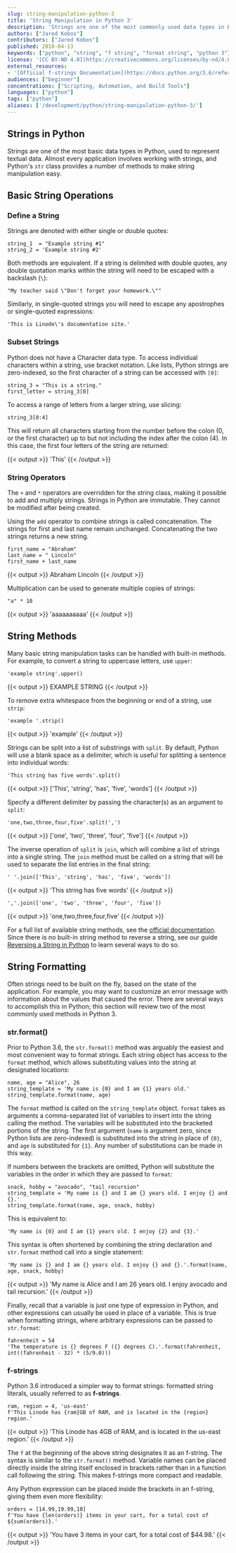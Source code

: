 ```yaml
---
slug: string-manipulation-python-3
title: 'String Manipulation in Python 3'
description: 'Strings are one of the most commonly used data types in Python. This guide will show how to create, manipulate, and format strings using Python 3.'
authors: ["Jared Kobos"]
contributors: ["Jared Kobos"]
published: 2018-04-13
keywords: ["python", "string", "f string", "format string", "python 3"]
license: '[CC BY-ND 4.0](https://creativecommons.org/licenses/by-nd/4.0)'
external_resources:
- '[Official f-strings Documentation](https://docs.python.org/3.6/reference/lexical_analysis.html#f-strings)'
audiences: ["beginner"]
concentrations: ["Scripting, Automation, and Build Tools"]
languages: ["python"]
tags: ["python"]
aliases: ['/development/python/string-manipulation-python-3/']
---
```


## Strings in Python

Strings are one of the most basic data types in Python, used to represent textual data. Almost every application involves working with strings, and Python's `str` class provides a number of methods to make string manipulation easy.

## Basic String Operations

### Define a String

Strings are denoted with either single or double quotes:

    string_1  = "Example string #1"
    string_2 = 'Example string #2'

Both methods are equivalent. If a string is delimited with double quotes, any double quotation marks within the string will need to be escaped with a backslash (`\`):

    "My teacher said \"Don't forget your homework.\""

Similarly, in single-quoted strings you will need to escape any apostrophes or single-quoted expressions:

    'This is Linode\'s documentation site.'

### Subset Strings

Python does not have a Character data type. To access individual characters within a string, use bracket notation. Like lists, Python strings are zero-indexed, so the first character of a string can be accessed with `[0]`:

    string_3 = "This is a string."
    first_letter = string_3[0]

To access a range of letters from a larger string, use slicing:

    string_3[0:4]

This will return all characters starting from the number before the colon (0, or the first character) up to but not including the index after the colon (4). In this case, the first four letters of the string are returned:

  {{< output >}}
'This'
{{< /output >}}

### String Operators

The `+` and `*` operators are overridden for the string class, making it possible to add and multiply strings. Strings in Python are immutable. They cannot be modified after being created.

Using the `add` operator to combine strings is called concatenation. The strings for first and last name remain unchanged. Concatenating the two strings returns a new string.

    first_name = "Abraham"
    last_name = " Lincoln"
    first_name + last_name

  {{< output >}}
Abraham Lincoln
{{< /output >}}

Multiplication can be used to generate multiple copies of strings:

    "a" * 10

  {{< output >}}
'aaaaaaaaaa'
{{< /output >}}

## String Methods

Many basic string manipulation tasks can be handled with built-in methods. For example, to convert a string to uppercase letters, use `upper`:

    'example string'.upper()

  {{< output >}}
EXAMPLE STRING
{{< /output >}}

To remove extra whitespace from the beginning or end of a string, use `strip`:

    'example '.strip()

  {{< output >}}
'example'
{{< /output >}}

Strings can be split into a list of substrings with `split`. By default, Python will use a blank space as a delimiter, which is useful for splitting a sentence into individual words:

    'This string has five words'.split()

  {{< output >}}
['This', 'string', 'has', 'five', 'words']
{{< /output >}}

Specify a different delimiter by passing the character(s) as an argument to `split`:

    'one,two,three,four,five'.split(',')

{{< output >}}
['one', 'two', 'three', 'four', 'five']
{{< /output >}}

The inverse operation of `split` is `join`, which will combine a list of strings into a single string. The `join` method must be called on a string that will be used to separate the list entries in the final string:

    ' '.join(['This', 'string', 'has', 'five', 'words'])

{{< output >}}
'This string has five words'
{{< /output >}}

    ','.join(['one', 'two', 'three', 'four', 'five'])

{{< output >}}
'one,two,three,four,five'
{{< /output >}}

For a full list of available string methods, see the [official documentation](https://docs.python.org/3/library/stdtypes.html#string-methods). Since there is no built-in string method to reverse a string, see our guide [Reversing a String in Python](/docs/guides/how-to-reverse-a-string-in-python/) to learn several ways to do so.

## String Formatting

Often strings need to be built on the fly, based on the state of the application. For example, you may want to customize an error message with information about the values that caused the error. There are several ways to accomplish this in Python; this section will review two of the most commonly used methods in Python 3.

### str.format()

Prior to Python 3.6, the `str.format()` method was arguably the easiest and most convenient way to format strings. Each string object has access to the `format` method, which allows substituting values into the string at designated locations:

    name, age = "Alice", 26
    string_template = 'My name is {0} and I am {1} years old.'
    string_template.format(name, age)

The `format` method is called on the `string_template` object. `format` takes as arguments a comma-separated list of variables to insert into the string calling the method. The variables will be substituted into the bracketed portions of the string. The first argument (`name` is argument zero, since Python lists are zero-indexed) is substituted into the string in place of `{0}`, and `age` is substituted for `{1}`. Any number of substitutions can be made in this way.

If numbers between the brackets are omitted, Python will substitute the variables in the order in which they are passed to `format`:

    snack, hobby = "avocado", "tail recursion"
    string_template = 'My name is {} and I am {} years old. I enjoy {} and {}.'
    string_template.format(name, age, snack, hobby)

This is equivalent to:

    'My name is {0} and I am {1} years old. I enjoy {2} and {3}.'

This syntax is often shortened by combining the string declaration and `str.format` method call into a single statement:

    'My name is {} and I am {} years old. I enjoy {} and {}.'.format(name, age, snack, hobby)

  {{< output >}}
'My name is Alice and I am 26 years old. I enjoy avocado and tail recursion.'
{{< /output >}}

Finally, recall that a variable is just one type of expression in Python, and other expressions can usually be used in place of a variable. This is true when formatting strings, where arbitrary expressions can be passed to `str.format`:

    fahrenheit = 54
    'The temperature is {} degrees F ({} degrees C).'.format(fahrenheit, int((fahrenheit - 32) * (5/9.0)))

### f-strings

Python 3.6 introduced a simpler way to format strings: formatted string literals, usually referred to as **f-strings**.

    ram, region = 4, 'us-east'
    f'This Linode has {ram}GB of RAM, and is located in the {region} region.'

  {{< output >}}
'This Linode has 4GB of RAM, and is located in the us-east region.'
{{< /output >}}

The `f` at the beginning of the above string designates it as an f-string. The syntax is similar to the `str.format()` method. Variable names can be placed directly inside the string itself enclosed in brackets rather than in a function call following the string. This makes f-strings more compact and readable.

Any Python expression can be placed inside the brackets in an f-string, giving them even more flexibility:

    orders = [14.99,19.99,10]
    f'You have {len(orders)} items in your cart, for a total cost of ${sum(orders)}.'

  {{< output >}}
'You have 3 items in your cart, for a total cost of $44.98.'
{{< /output >}}
